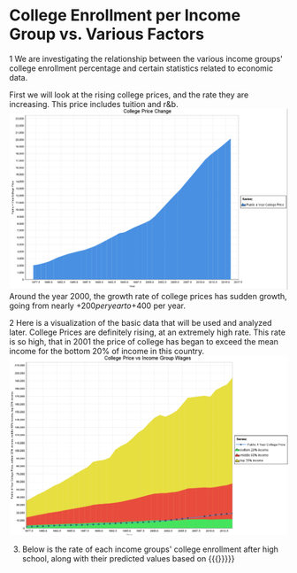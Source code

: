 # College Enrollment per Income Group vs. Various Factors

1 We are investigating the relationship between the various income groups' college enrollment percentage and certain statistics related to economic data.

First we will look at the rising college prices, and the rate they are increasing. This price includes tuition and r&b.
![alt_text](https://github.com/peralegh/480/blob/master/College%20Price.png "College Price")
Around the year 2000, the growth rate of college prices has sudden growth, going from nearly +$200 per year to +$400 per year.

2 Here is a visualization of the basic data that will be used and analyzed later. College Prices are definitely rising, at an extremely high rate. This rate is so high, that in 2001 the price of college has began to exceed the mean income for the bottom 20% of income in this country.
![alt text](https://github.com/peralegh/480/blob/master/CollegePricevsIncome.png "College Prices and Income Group Wages")


3. Below is the rate of each income groups' college enrollment after high school, along with their predicted values based on {{{}}}}}
